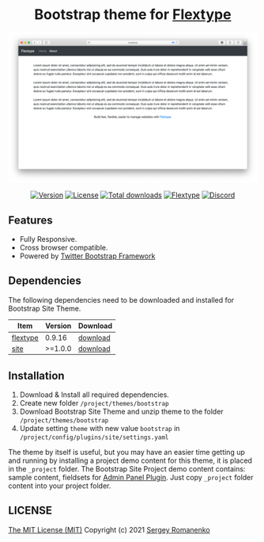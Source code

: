 <h1 align="center">Bootstrap theme for <a href="https://flextype.org/">Flextype</a></h1>

![preview](preview.png)

<p align="center">
<a href="https://github.com/flextype-themes/bootstrap/releases"><img alt="Version" src="https://img.shields.io/github/release/flextype-themes/bootstrap.svg?label=version&color=black"></a> <a href="https://github.com/flextype-themes/bootstrap"><img src="https://img.shields.io/badge/license-MIT-blue.svg?color=black" alt="License"></a> <a href="https://github.com/flextype-themes/bootstrap"><img src="https://img.shields.io/github/downloads/flextype-themes/bootstrap/total.svg?color=black" alt="Total downloads"></a> <a href="https://github.com/flextype-themes/bootstrap"><img src="https://img.shields.io/badge/Flextype-0.9.16-green.svg?color=black" alt="Flextype"></a> <a href=""><img src="https://img.shields.io/discord/423097982498635778.svg?logo=discord&color=black&label=Discord%20Chat" alt="Discord"></a>
</p>

## Features

* Fully Responsive.
* Cross browser compatible.
* Powered by [Twitter Bootstrap Framework](https://getbootstrap.com)

## Dependencies

The following dependencies need to be downloaded and installed for Bootstrap Site Theme.

| Item | Version | Download |
|---|---|---|
| [flextype](https://github.com/flextype/flextype) | 0.9.16 | [download](https://github.com/flextype/flextype/) |
| [site](https://github.com/flextype-plugins/site) | >=1.0.0 | [download](https://github.com/flextype-plugins/site/releases) |

## Installation

1. Download & Install all required dependencies.
2. Create new folder `/project/themes/bootstrap`
3. Download Bootstrap Site Theme and unzip theme to the folder `/project/themes/bootstrap`
4. Update setting `theme` with new value `bootstrap` in `/project/config/plugins/site/settings.yaml`

The theme by itself is useful, but you may have an easier time getting up and running by installing a project demo content for this theme, it is placed in the `_project` folder. The Bootstrap Site Project demo content contains: sample content, fieldsets for [Admin Panel Plugin](https://github.com/flextype-plugins/admin). Just copy `_project` folder content into your project folder.

## LICENSE
[The MIT License (MIT)](https://github.com/flextype-themes/bootstrap/blob/master/LICENSE.txt)
Copyright (c) 2021 [Sergey Romanenko](https://github.com/Awilum)
